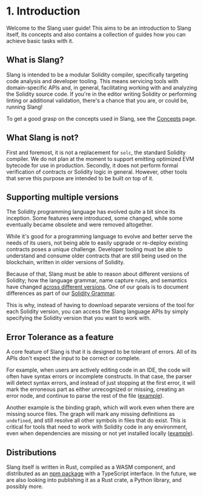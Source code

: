 # 1. Introduction

Welcome to the Slang user guide! This aims to be an introduction to Slang itself, its concepts and also contains a collection of guides how you can achieve basic tasks with it.

## What is Slang?

Slang is intended to be a modular Solidity compiler, specifically targeting code analysis and developer tooling. This means servicing tools with domain-specific APIs and, in general, facilitating working with and analyzing the Solidity source code. If you're in the editor writing Solidity or performing linting or additional validation, there's a chance that you are, or could be, running Slang!

To get a good grasp on the concepts used in Slang, see the [Concepts](../03-concepts/index.md) page.

## What Slang is not?

First and foremost, it is not a replacement for `solc`, the standard Solidity compiler. We do not plan at the moment to support emitting optimized EVM bytecode for use in production. Secondly, it does not perform formal verification of contracts or Solidity logic in general. However, other tools that serve this purpose are intended to be built on top of it.

## Supporting multiple versions

The Solidity programming language has evolved quite a bit since its inception. Some features were introduced, some changed, while some eventually became obsolete and were removed altogether.

While it's good for a programming language to evolve and better serve the needs of its users, not being able to easily upgrade or re-deploy existing contracts poses a unique challenge. Developer tooling must be able to understand and consume older contracts that are still being used on the blockchain, written in older versions of Solidity.

Because of that, Slang must be able to reason about different versions of Solidity; how the language grammar, name capture rules, and semantics have changed [across different versions](../../solidity-grammar/supported-versions.md). One of our goals is to document differences as part of our [Solidity Grammar](../../solidity-grammar/index.md).

This is why, instead of having to download separate versions of the tool for each Solidity version, you can access the Slang language APIs by simply specifying the Solidity version that you want to work with.

## Error Tolerance as a feature

A core feature of Slang is that it is designed to be tolerant of errors. All of its APIs don't expect the input to be correct or complete.

For example, when users are actively editing code in an IDE, the code will often have syntax errors or incomplete constructs.
In that case, the parser will detect syntax errors, and instead of just stopping at the first error, it will mark the erroneous
part as either unrecognized or missing, creating an error node, and continue to parse the rest of the file
([example](../05-syntax-trees/02-handling-syntax-errors/index.md)).

Another example is the binding graph, which will work even when there are missing source files. The graph will mark
any missing definitions as `undefined`, and still resolve all other symbols in files that do exist.
This is critical for tools that need to work with Solidity code in any environment,
even when dependencies are missing or not yet installed locally
([example](../07-semantic-analysis/02-binding-graph/index.md#resolving-definitions)).

## Distributions

Slang itself is written in Rust, compiled as a WASM component, and distributed as an [npm package](https://www.npmjs.com/package/@nomicfoundation/slang) with a TypeScript interface. In the future, we are also looking into publishing it as a Rust crate, a Python library, and possibly more.
